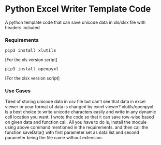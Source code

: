 # Python Excel Writer Template Code
A python template code that can save unicode data in xls/xlsx file with headers included
### Requirements
<pre>pip3 install xlutils</pre> [For the xls version script]
<pre>pip3 install openpyxl</pre> [For the xlsx version script]
### Use Cases
Tired of storing unicode data in csv file but can't see that data in excel viewer or your format of data is changed by excel viewer? xlutils/openpyxl is a best choice to write unicode characters easily and write in any dynamic cell location you want. I wrote the code so that it can save row-wise based on given data and function call. All you have to do is, install the module using above command mentioned in the requirements. and then call the function saveData() with first parameter set as data list and second parameter being the file name without extension.

